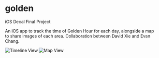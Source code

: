 # golden
iOS Decal Final Project

An iOS app to track the time of Golden Hour for each day, alongside a map to share images of each area. Collaboration between David Xie and Evan Chang.

![Timeline View](https://i.imgur.com/xBNcU9e.png "Timeline View")
![Map View](https://i.imgur.com/ohgwYjC.jpg "Map View")

